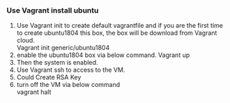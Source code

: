### Use Vagrant install ubuntu
1.	Use Vagrant init to create default vagrantfile and if you are the first time to create ubuntu1804 this box, the box will be download from Vagrant cloud.  
Vagrant init generic/ubuntu1804
2.	enable the ubuntu1804 box via below command. 
Vagrant up
3.	Then the system is enabled.
4.	Use Vagrant ssh to access to the VM.
5.  Could Create RSA Key
6.  turn off the VM via below command  
vagrant halt
